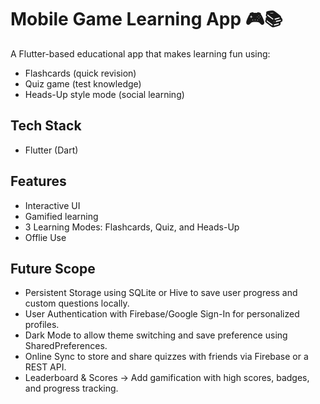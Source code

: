 # Mobile Game Learning App 🎮📚

A Flutter-based educational app that makes learning fun using:
- Flashcards (quick revision)
- Quiz game (test knowledge)
- Heads-Up style mode (social learning)

## Tech Stack
- Flutter (Dart)

## Features
- Interactive UI
- Gamified learning
- 3 Learning Modes: Flashcards, Quiz, and Heads-Up
- Offlie Use

## Future Scope
- Persistent Storage using SQLite or Hive to save user progress and custom questions locally.
- User Authentication with Firebase/Google Sign-In for personalized profiles.
- Dark Mode to allow theme switching and save preference using SharedPreferences.
- Online Sync to store and share quizzes with friends via Firebase or a REST API.
- Leaderboard & Scores → Add gamification with high scores, badges, and progress tracking.

